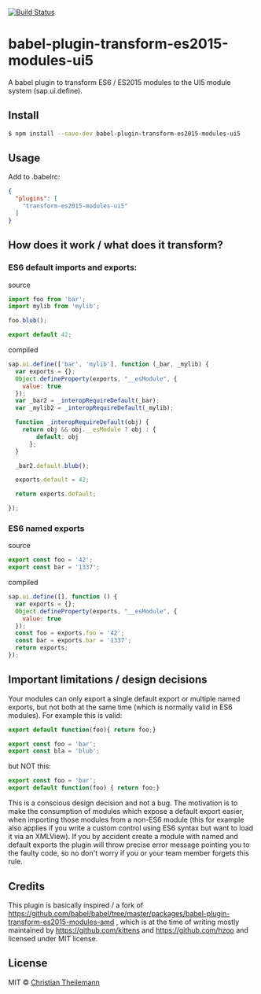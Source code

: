 [![Build Status](https://travis-ci.org/geekflyer/babel-plugin-transform-es2015-modules-ui5.svg?branch=master)](https://travis-ci.org/geekflyer/babel-plugin-transform-es2015-modules-ui5)

babel-plugin-transform-es2015-modules-ui5
=========================================

A babel plugin to transform ES6 / ES2015 modules to the UI5 module system (sap.ui.define).

## Install

```sh
$ npm install --save-dev babel-plugin-transform-es2015-modules-ui5
```

## Usage

Add to .babelrc:

```json
{
  "plugins": [
    "transform-es2015-modules-ui5"
  ]
}
```

## How does it work / what does it transform?

### ES6 default imports and exports:

source
```js
import foo from 'bar';
import mylib from 'mylib';

foo.blub();

export default 42;
```

compiled
```js
sap.ui.define(['bar', 'mylib'], function (_bar, _mylib) {
  var exports = {};
  Object.defineProperty(exports, "__esModule", {
    value: true
  });
  var _bar2 = _interopRequireDefault(_bar);
  var _mylib2 = _interopRequireDefault(_mylib);

  function _interopRequireDefault(obj) {
    return obj && obj.__esModule ? obj : {
        default: obj
      };
  }

  _bar2.default.blub();

  exports.default = 42;

  return exports.default;

});
```

### ES6 named exports

source
```js
export const foo = '42';
export const bar = '1337';
```

compiled
```js
sap.ui.define([], function () {
  var exports = {};
  Object.defineProperty(exports, "__esModule", {
    value: true
  });
  const foo = exports.foo = '42';
  const bar = exports.bar = '1337';
  return exports;
});
```

## Important limitations / design decisions

Your modules can only export a single default export or multiple named exports, but not both at the same time (which is normally valid in ES6 modules).
For example this is valid:
```js
export default function(foo){ return foo;}
```

```js
export const foo = 'bar';
export const bla = 'blub';
```

but NOT this:
```js
export const foo = 'bar';
export default function(foo) { return foo;}
```


This is a conscious design decision and not a bug. The motivation is to make the consumption of modules which expose a default export easier, when importing those modules from a non-ES6 module (this for example also applies if you write a custom control using ES6 syntax but want to load it via an XMLView).
If you by accident create a module with named and default exports the plugin will throw precise error message pointing you to the faulty code, so no don't worry if you or your team member forgets this rule.

## Credits

This plugin is basically inspired / a fork of https://github.com/babel/babel/tree/master/packages/babel-plugin-transform-es2015-modules-amd , which is at the time of writing mostly maintained by https://github.com/kittens and https://github.com/hzoo and licensed under MIT license.

## License

MIT © [Christian Theilemann](https://github.com/geekflyer)


